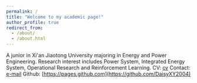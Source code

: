 ```yaml
---
permalink: /
title: "Welcome to my academic page!"
author_profile: true
redirect_from: 
  - /about/
  - /about.html
---
```


A junior in Xi'an Jiaotong University majoring in Energy and Power Engineering. 
Research interest includes Power System, Integrated Energy System, Operational Research and Reinforcement Learning.
CV: [cv](https://DaisyXY2004.github.io/files/cv.pdf)
Contact: [e-mail](xiaoyufu2004@gmail.com)
Github: [https://pages.github.com](https://github.com/DaisyXY2004)

